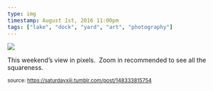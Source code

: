 ```yaml
---
type: img
timestamp: August 1st, 2016 11:00pm
tags: ["lake", "dock", "yard", "art", "photography"]
---
```

<img src="https://saturdayxiii.github.io/media/media/148333815754.png"/>
                                                                                          
This weekend’s view in pixels.  Zoom in recommended to see all the squareness.
 
                                    
                
                
                
                
                                
<small>source: https://saturdayxiii.tumblr.com/post/148333815754</small>